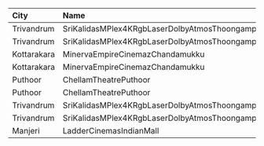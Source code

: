 | City        | Name                                                     |  Time | Type             | Price | Capacity | Booked |
| :---------- | :------------------------------------------------------- | ----: | :--------------- | ----: | -------: | -----: |
| Trivandrum  | SriKalidasMPlex4KRgbLaserDolbyAtmosThoongamparaKattakada | 11:00 | PlatinumRecliner |  300₹ |       13 |      6 |
| Trivandrum  | SriKalidasMPlex4KRgbLaserDolbyAtmosThoongamparaKattakada | 11:00 | Gold             |  150₹ |      225 |    111 |
| Kottarakara | MinervaEmpireCinemazChandamukku                          | 15:00 | Executive        |  200₹ |       13 |      0 |
| Kottarakara | MinervaEmpireCinemazChandamukku                          | 15:00 | Diamond          |  140₹ |      210 |    104 |
| Puthoor     | ChellamTheatrePuthoor                                    | 16:30 | Balcony          |  150₹ |      390 |    202 |
| Puthoor     | ChellamTheatrePuthoor                                    | 16:30 | Reserved         |  125₹ |      610 |    466 |
| Trivandrum  | SriKalidasMPlex4KRgbLaserDolbyAtmosThoongamparaKattakada | 18:15 | PlatinumRecliner |  300₹ |       13 |      6 |
| Trivandrum  | SriKalidasMPlex4KRgbLaserDolbyAtmosThoongamparaKattakada | 18:15 | Gold             |  150₹ |      225 |    114 |
| Manjeri     | LadderCinemasIndianMall                                  | 19:00 | Executive        |  150₹ |       74 |     39 |